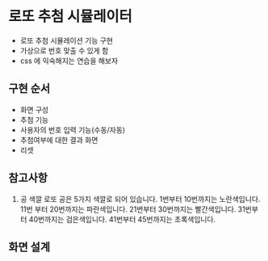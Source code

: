 # 로또 추첨 시뮬레이터

- 로또 추첨 시뮬레이션 기능 구현
- 가상으로 번호 맞출 수 있게 함
- css 에 익숙해지는 연습을 해보자

## 구현 순서

- 화면 구성
- 추첨 기능
- 사용자의 번호 입력 기능(수동/자동)
- 추첨여부에 대한 결과 화면
- 리셋

## 참고사항

1. 공 색깔
    로또 공은 5가지 색깔로 되어 있습니다.
    1번부터 10번까지는 노란색입니다.
    11번 부터 20번까지는 파란색입니다.
    21번부터 30번까지는 빨간색입니다.
    31번부터 40번까지는 검은색입니다.
    41번부터 45번까지는 초록색입니다.

## 화면 설계
